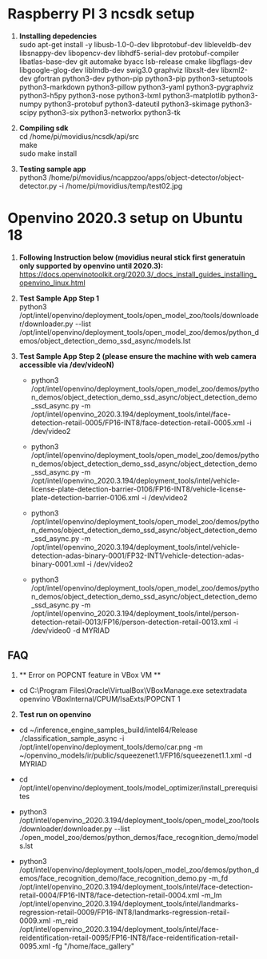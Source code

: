 # Raspberry PI 3 ncsdk setup 

1. **Installing depedencies**    
sudo apt-get install -y libusb-1.0-0-dev libprotobuf-dev libleveldb-dev libsnappy-dev libopencv-dev libhdf5-serial-dev protobuf-compiler libatlas-base-dev git automake byacc lsb-release cmake libgflags-dev libgoogle-glog-dev liblmdb-dev swig3.0 graphviz libxslt-dev libxml2-dev gfortran python3-dev python-pip python3-pip python3-setuptools python3-markdown python3-pillow python3-yaml python3-pygraphviz python3-h5py python3-nose python3-lxml python3-matplotlib python3-numpy python3-protobuf python3-dateutil python3-skimage python3-scipy python3-six python3-networkx python3-tk 

2. **Compiling sdk**     
cd /home/pi/movidius/ncsdk/api/src  
make     
sudo make install     

3. **Testing sample app**   
python3 /home/pi/movidius/ncappzoo/apps/object-detector/object-detector.py -i /home/pi/movidius/temp/test02.jpg   

# Openvino 2020.3 setup on Ubuntu 18

1. **Following Instruction below (movidius neural stick first generatuin only supported by openvino until 2020.3):**    
https://docs.openvinotoolkit.org/2020.3/_docs_install_guides_installing_openvino_linux.html   


2. **Test Sample App Step 1**    
python3 /opt/intel/openvino/deployment_tools/open_model_zoo/tools/downloader/downloader.py --list /opt/intel/openvino/deployment_tools/open_model_zoo/demos/python_demos/object_detection_demo_ssd_async/models.lst

3. **Test Sample App Step 2 (please ensure the machine with web camera accessible via /dev/videoN)**     
    - python3 /opt/intel/openvino/deployment_tools/open_model_zoo/demos/python_demos/object_detection_demo_ssd_async/object_detection_demo_ssd_async.py -m /opt/intel/openvino_2020.3.194/deployment_tools/intel/face-detection-retail-0005/FP16-INT8/face-detection-retail-0005.xml -i /dev/video2 

    - python3 /opt/intel/openvino/deployment_tools/open_model_zoo/demos/python_demos/object_detection_demo_ssd_async/object_detection_demo_ssd_async.py -m /opt/intel/openvino_2020.3.194/deployment_tools/intel/vehicle-license-plate-detection-barrier-0106/FP16-INT8/vehicle-license-plate-detection-barrier-0106.xml -i /dev/video2

    - python3 /opt/intel/openvino/deployment_tools/open_model_zoo/demos/python_demos/object_detection_demo_ssd_async/object_detection_demo_ssd_async.py -m  /opt/intel/openvino_2020.3.194/deployment_tools/intel/vehicle-detection-adas-binary-0001/FP32-INT1/vehicle-detection-adas-binary-0001.xml -i /dev/video2

    - python3 /opt/intel/openvino/deployment_tools/open_model_zoo/demos/python_demos/object_detection_demo_ssd_async/object_detection_demo_ssd_async.py -m  /opt/intel/openvino_2020.3.194/deployment_tools/intel/person-detection-retail-0013/FP16/person-detection-retail-0013.xml -i /dev/video0 -d MYRIAD


## FAQ

1. ** Error on POPCNT feature in VBox VM **       
- cd C:\Program Files\Oracle\VirtualBox\VBoxManage.exe setextradata openvino VBoxInternal/CPUM/IsaExts/POPCNT 1

2. **Test run on openvino**    
  - cd ~/inference_engine_samples_build/intel64/Release     
   ./classification_sample_async -i /opt/intel/openvino/deployment_tools/demo/car.png -m ~/openvino_models/ir/public/squeezenet1.1/FP16/squeezenet1.1.xml -d MYRIAD

  - cd /opt/intel/openvino/deployment_tools/model_optimizer/install_prerequisites

  - python3 /opt/intel/openvino_2020.3.194/deployment_tools/open_model_zoo/tools/downloader/downloader.py  --list ./open_model_zoo/demos/python_demos/face_recognition_demo/models.lst

  - python3 /opt/intel/openvino/deployment_tools/open_model_zoo/demos/python_demos/face_recognition_demo/face_recognition_demo.py -m_fd /opt/intel/openvino_2020.3.194/deployment_tools/intel/face-detection-retail-0004/FP16-INT8/face-detection-retail-0004.xml -m_lm /opt/intel/openvino_2020.3.194/deployment_tools/intel/landmarks-regression-retail-0009/FP16-INT8/landmarks-regression-retail-0009.xml -m_reid /opt/intel/openvino_2020.3.194/deployment_tools/intel/face-reidentification-retail-0095/FP16-INT8/face-reidentification-retail-0095.xml -fg "/home/face_gallery"
